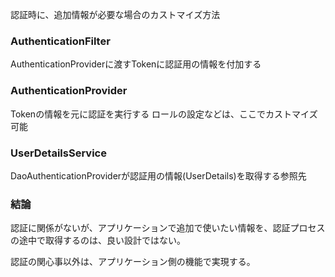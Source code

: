 認証時に、追加情報が必要な場合のカストマイズ方法

### AuthenticationFilter
AuthenticationProviderに渡すTokenに認証用の情報を付加する

### AuthenticationProvider 
Tokenの情報を元に認証を実行する
ロールの設定などは、ここでカストマイズ可能

### UserDetailsService

DaoAuthenticationProviderが認証用の情報(UserDetails)を取得する参照先

### 結論

認証に関係がないが、アプリケーションで追加で使いたい情報を、認証プロセスの途中で取得するのは、良い設計ではない。

認証の関心事以外は、アプリケーション側の機能で実現する。
